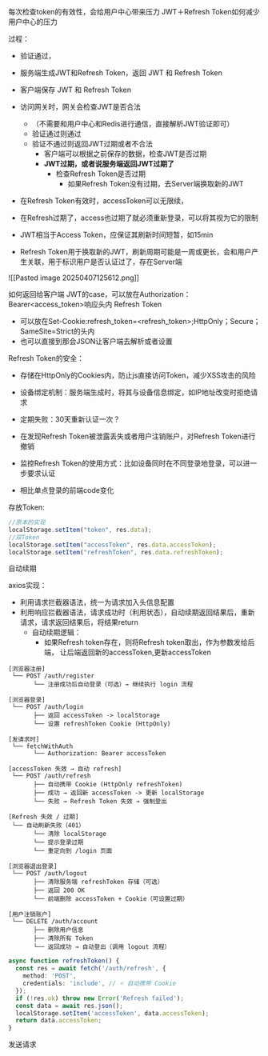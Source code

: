 
每次检查token的有效性，会给用户中心带来压力
JWT＋Refresh Token如何减少用户中心的压力

过程：
- 验证通过，
- 服务端生成JWT和Refresh Token，返回 JWT 和 Refresh Token
- 客户端保存 JWT 和 Refresh Token
- 访问网关时，网关会检查JWT是否合法
	- （不需要和用户中心和Redis进行通信，直接解析JWT验证即可）
	- 验证通过则通过
	- 验证不通过则返回JWT过期或者不合法
		- 客户端可以根据之前保存的数据，检查JWT是否过期
		- **JWT过期，或者说服务端返回JWT过期了**
			- 检查Refresh Token是否过期
				- 如果Refresh Token没有过期，去Server端换取新的JWT


- 在Refresh Token有效时，accessToken可以无限续，
- 在Refresh过期了，access也过期了就必须重新登录，可以将其视为它的限制

- JWT相当于Access Token，应保证其刷新时间短暂，如15min
- Refresh Token用于换取新的JWT，刷新周期可能是一周或更长，会和用户产生关联，用于标识用户是否认证过了，存在Server端

![[Pasted image 20250407125612.png]]

如何返回给客户端
JWT的case，可以放在Authorization：Bearer<access_token>响应头内
Refresh Token
- 可以放在Set-Cookie:refresh_token=<refresh_token>;HttpOnly；Secure；SameSite=Strict的头内
- 也可以直接到那会JSON让客户端去解析或者设置

Refresh Token的安全：
- 存储在HttpOnly的Cookies内，防止js直接访问Token，减少XSS攻击的风险
- 设备绑定机制：服务端生成时，将其与设备信息绑定，如IP地址改变时拒绝请求
- 定期失败：30天重新认证一次？
- 在发现Refresh Token被泄露丢失或者用户注销账户，对Refresh Token进行撤销
- 监控Refresh Token的使用方式：比如设备同时在不同登录地登录，可以进一步要求认证




- 相比单点登录的前端code变化

存放Token:
```ts
//原本的实现
localStorage.setItem("token", res.data);
//双Token
localStorage.setItem("accessToken", res.data.accessToken);
localStorage.setItem("refreshToken", res.data.refreshToken);
```

自动续期

axios实现：
- 利用请求拦截器语法，统一为请求加入头信息配置
- 利用响应拦截器语法，请求成功时（利用状态），自动续期返回结果后，重新请求，请求返回结果后，将结果return
	- 自动续期逻辑：
		- 如果Refresh token存在，则将Refresh token取出，作为参数发给后端， 让后端返回新的accessToken,更新accessToken






```pgsql
[浏览器注册]
 └── POST /auth/register
       └── 注册成功后自动登录（可选）→ 继续执行 login 流程

[浏览器登录]
 └── POST /auth/login
       ├── 返回 accessToken -> localStorage
       └── 设置 refreshToken Cookie (HttpOnly)

[发请求时]
 └── fetchWithAuth
       └── Authorization: Bearer accessToken

[accessToken 失效 → 自动 refresh]
 └── POST /auth/refresh
       ├── 自动携带 Cookie (HttpOnly refreshToken)
       ├── 成功 → 返回新 accessToken -> 更新 localStorage
       └── 失败 → Refresh Token 失效 → 强制登出

[Refresh 失效 / 过期]
 └── 自动刷新失败（401）
       └── 清除 localStorage
       └── 提示登录过期
       └── 重定向到 /login 页面

[浏览器退出登录]
 └── POST /auth/logout
       ├── 清除服务端 refreshToken 存储（可选）
       ├── 返回 200 OK
       └── 前端删除 accessToken + Cookie（可设置过期）

[用户注销账户]
 └── DELETE /auth/account
       ├── 删除用户信息
       ├── 清除所有 Token
       └── 返回成功 → 自动登出（调用 logout 流程）

```



```ts
async function refreshToken() {
  const res = await fetch('/auth/refresh', {
    method: 'POST',
    credentials: 'include', // ⭐️ 自动携带 Cookie
  });
  if (!res.ok) throw new Error('Refresh failed');
  const data = await res.json();
  localStorage.setItem('accessToken', data.accessToken);
  return data.accessToken;
}
```


发送请求

